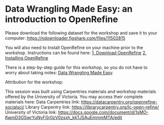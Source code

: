 # Data Wrangling Made Easy: an introduction to OpenRefine

Please download the following dataset for the workshop and save it to your computer: https://ndownloader.figshare.com/files/11502815 

You will also need to Install OpenRefine on your machine prior to the workshop. Instructions can be found here: 
[1. Download OpenRefine](https://openrefine.org/download.html)
[2. Installing OpenRefine](https://docs.openrefine.org/manual/installing)


There is a step-by-step guide for this workshop, so you do not have to worry about taking notes: [Data Wrangling Made Easy](https://github.com/user-attachments/files/18698395/Data.Wrangling.Made.Easy.Feb.2025.pdf)



Attribution for the workshop:

This session was built using Carpentries materials and workshop materials offered by the University of Victoria. You may access their complete materials here: 
Data Carpentries link: https://datacarpentry.org/openrefine-socialsci/ 
Library Carpentry link: https://librarycarpentry.org/lc-open-refine/ 
University of Victoria link: https://docs.google.com/document/d/1sMO-KwmD3GSwrYuNyFGr0zV0zsxh_kkTJSAuEmmmMTA/edit 









